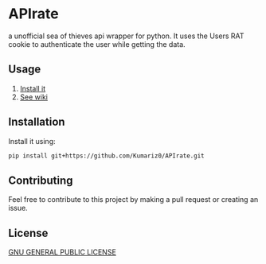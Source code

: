 # APIrate

a unofficial sea of thieves api wrapper for python. It uses the Users RAT cookie to authenticate the user while getting the data.

## Usage

1. [Install it][Installation]
2. [See wiki][wiki]

## Installation

Install it using:

```bash
pip install git+https://github.com/Kumariz0/APIrate.git
```

## Contributing

Feel free to contribute to this project by making a pull request or creating an issue.

## License

[GNU GENERAL PUBLIC LICENSE][license]

[Installation]: https://github.com/Kumariz0/APIrate#installation
[wiki]: https://github.com/Kumariz0/APIrate/wiki
[license]: https://github.com/Kumariz0/APIrate/blob/master/LICENSE
